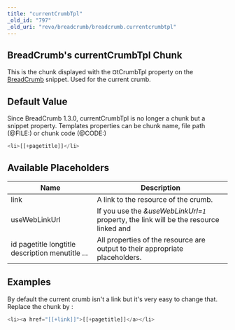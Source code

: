 ```yaml
---
title: "currentCrumbTpl"
_old_id: "797"
_old_uri: "revo/breadcrumb/breadcrumb.currentcrumbtpl"
---
```


## BreadCrumb's currentCrumbTpl Chunk

This is the chunk displayed with the ¤tCrumbTpl property on the [BreadCrumb](/extras/breadcrumb "BreadCrumb") snippet. Used for the current crumb.

## Default Value

Since BreadCrumb 1.3.0, currentCrumbTpl is no longer a chunk but a snippet property. 
 Templates properties can be chunk name, file path (@FILE:) or chunk code (@CODE:)

 ``` php 
<li>[[+pagetitle]]</li>
```

## Available Placeholders

 | Name                                             | Description                                                                            |
 | ------------------------------------------------ | -------------------------------------------------------------------------------------- |
 | link                                             | A link to the resource of the crumb.                                                   |
 | useWebLinkUrl                                    | If you use the _&useWebLinkUrl=`1`_ property, the link will be the resource linked and |
 | id pagetitle longtitle description menutitle ... | All properties of the resource are output to their appropriate placeholders.           |
## Examples

By default the current crumb isn't a link but it's very easy to change that. Replace the chunk by :

``` php 
<li><a href="[[+link]]">[[+pagetitle]]</a></li>
```